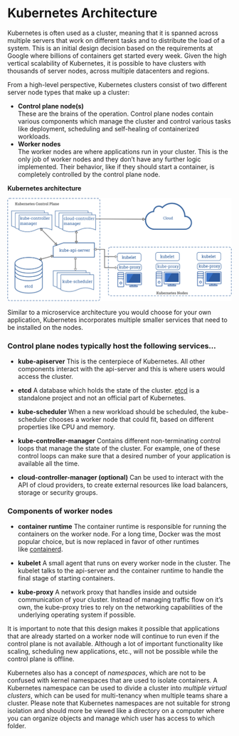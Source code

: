 # Kubernetes Architecture

Kubernetes is often used as a cluster, meaning that it is spanned across multiple servers that work on different tasks and to distribute the load of a system. This is an initial design decision based on the requirements at Google where billions of containers get started every week. Given the high vertical scalability of Kubernetes, it is possible to have clusters with thousands of server nodes, across multiple datacenters and regions.

From a high-level perspective, Kubernetes clusters consist of two different server node types that make up a cluster:

-   **Control plane node(s)**  
    These are the brains of the operation. Control plane nodes contain various components which manage the cluster and control various tasks like deployment, scheduling and self-healing of containerized workloads.
-   **Worker nodes**  
    The worker nodes are where applications run in your cluster. This is the only job of worker nodes and they don’t have any further logic implemented. Their behavior, like if they should start a container, is completely controlled by the control plane node.


**Kubernetes architecture**

![4_2-01](images/4_2-01.png)


Similar to a microservice architecture you would choose for your own application, Kubernetes incorporates multiple smaller services that need to be installed on the nodes.

### Control plane nodes typically host the following services...
- **kube-apiserver**
	This is the centerpiece of Kubernetes. All other components interact with the api-server and this is where users would access the cluster.

- **etcd**
	A database which holds the state of the cluster. [etcd](https://etcd.io/) is a standalone project and not an official part of Kubernetes.
	
- **kube-scheduler**
	When a new workload should be scheduled, the kube-scheduler chooses a worker node that could fit, based on different properties like CPU and memory.

- **kube-controller-manager**
	Contains different non-terminating control loops that manage the state of the cluster. For example, one of these control loops can make sure that a desired number of your application is available all the time.

- **cloud-controller-manager (optional)**
	Can be used to interact with the API of cloud providers, to create external resources like load balancers, storage or security groups.
	

### Components of worker nodes
- **container runtime**
	The container runtime is responsible for running the containers on the worker node. For a long time, Docker was the most popular choice, but is now replaced in favor of other runtimes like [containerd](https://containerd.io/).
	
- **kubelet**
	A small agent that runs on every worker node in the cluster. The kubelet talks to the api-server and the container runtime to handle the final stage of starting containers.
	
- **kube-proxy**
	A network proxy that handles inside and outside communication of your cluster. Instead of managing traffic flow on it’s own, the kube-proxy tries to rely on the networking capabilities of the underlying operating system if possible.


It is important to note that this design makes it possible that applications that are already started on a worker node will continue to run even if the control plane is not available. Although a lot of important functionality like scaling, scheduling new applications, etc., will not be possible while the control plane is offline.

Kubernetes also has a concept of _namespaces_, which are not to be confused with kernel namespaces that are used to isolate containers. A Kubernetes namespace can be used to divide a cluster into _multiple virtual clusters_, which can be used for multi-tenancy when multiple teams share a cluster. Please note that Kubernetes namespaces are not suitable for strong isolation and should more be viewed like a directory on a computer where you can organize objects and manage which user has access to which folder.